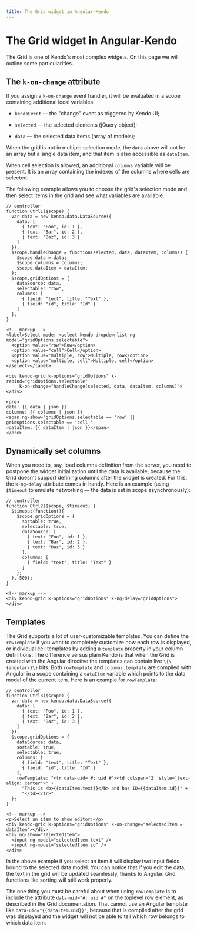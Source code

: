 ```yaml
---
title: The Grid widget in Angular-Kendo
---
```


# The Grid widget in Angular-Kendo

The Grid is one of Kendo's most complex widgets. On this page we will outline some particularities.

## The `k-on-change` attribute

If you assign a `k-on-change` event handler, it will be evaluated in a scope containing additional local variables:

- `kendoEvent` — the "change" event as triggered by Kendo UI;

- `selected` — the selected elements (jQuery object);

- `data` — the selected data items (array of models);

When the grid is not in multiple selection mode, the `data` above will not be an array but a single data item, and that item is also accessible as `dataItem`.

When cell selection is allowed, an additional `columns` variable will be present. It is an array containing the indexes of the columns where cells are selected.

The following example allows you to choose the grid's selection mode and then select items in the grid and see what variables are available.

    // controller
    function Ctrl1($scope) {
      var data = new kendo.data.DataSource({
        data: [
          { text: "Foo", id: 1 },
          { text: "Bar", id: 2 },
          { text: "Baz", id: 3 }
        ]
      });
      $scope.handleChange = function(selected, data, dataItem, columns) {
        $scope.data = data;
        $scope.columns = columns;
        $scope.dataItem = dataItem;
      };
      $scope.gridOptions = {
        dataSource: data,
        selectable: "row",
        columns: [
          { field: "text", title: "Text" },
          { field: "id", title: "Id" }
        ]
      };
    }

    <!-- markup -->
    <label>Select mode: <select kendo-dropdownlist ng-model="gridOptions.selectable">
      <option value="row">Row</option>
      <option value="cell">Cell</option>
      <option value="multiple, row">Multiple, row</option>
      <option value="multiple, cell">Multiple, cell</option>
    </select></label>

    <div kendo-grid k-options="gridOptions" k-rebind="gridOptions.selectable"
         k-on-change="handleChange(selected, data, dataItem, columns)"></div>

    <pre>
    data: {{ data | json }}
    columns: {{ columns | json }}
    <span ng-show="gridOptions.selectable == 'row' || gridOptions.selectable == 'cell'"
    >dataItem: {{ dataItem | json }}</span>
    </pre>

## Dynamically set columns

When you need to, say, load columns definition from the server, you need to postpone the widget initialization until the data is available, because the Grid doesn't support defining columns after the widget is created. For this, the `k-ng-delay` attribute comes in handy. Here is an example (using `$timeout` to emulate networking — the data is set in scope asynchronously):

    // controller
    function Ctrl2($scope, $timeout) {
      $timeout(function(){
        $scope.gridOptions = {
          sortable: true,
          selectable: true,
          dataSource: [
            { text: "Foo", id: 1 },
            { text: "Bar", id: 2 },
            { text: "Baz", id: 3 }
          ],
          columns: [
            { field: "text", title: "Text" }
          ]
        };
      }, 500);
    }

    <!-- markup -->
    <div kendo-grid k-options="gridOptions" k-ng-delay="gridOptions"></div>

## Templates

The Grid supports a lot of user-customizable templates. You can define the `rowTemplate` if you want to completely customize how each row is displayed, or individual cell templates by adding a `template` property in your column definitions. The difference versus plain Kendo is that when the Grid is created with the Angular directive the templates can contain live `\{\{angular\}\}` bits. Both `rowTemplate` and `columns.template` are compiled with Angular in a scope containing a `dataItem` variable which points to the data model of the current item. Here is an example for `rowTemplate`:

    // controller
    function Ctrl3($scope) {
      var data = new kendo.data.DataSource({
        data: [
          { text: "Foo", id: 1 },
          { text: "Bar", id: 2 },
          { text: "Baz", id: 3 }
        ]
      });
      $scope.gridOptions = {
        dataSource: data,
        sortable: true,
        selectable: true,
        columns: [
          { field: "text", title: "Text" },
          { field: "id", title: "Id" }
        ],
        rowTemplate: "<tr data-uid='#: uid #'><td colspan='2' style='text-align: center'>" +
          "This is <b>{{dataItem.text}}</b> and has ID={{dataItem.id}}" +
          "</td></tr>"
      };
    }

    <!-- markup -->
    <p>Select an item to show editor:</p>
    <div kendo-grid k-options="gridOptions" k-on-change="selectedItem = dataItem"></div>
    <div ng-show="selectedItem">
      <input ng-model="selectedItem.text" />
      <input ng-model="selectedItem.id" />
    </div>

In the above example if you select an item it will display two input fields bound to the selected data model. You can notice that if you edit the data, the text in the grid will be updated seamlessly, thanks to Angular. Grid functions like sorting will still work properly.

The one thing you must be careful about when using `rowTemplate` is to include the attribute `data-uid="#: uid #"` on the toplevel row element, as described in the Grid documentation. That cannot use an Angular template like `data-uid="{{dataItem.uid}}"`, because that is compiled after the grid was displayed and the widget will not be able to tell which row belongs to which data item.
